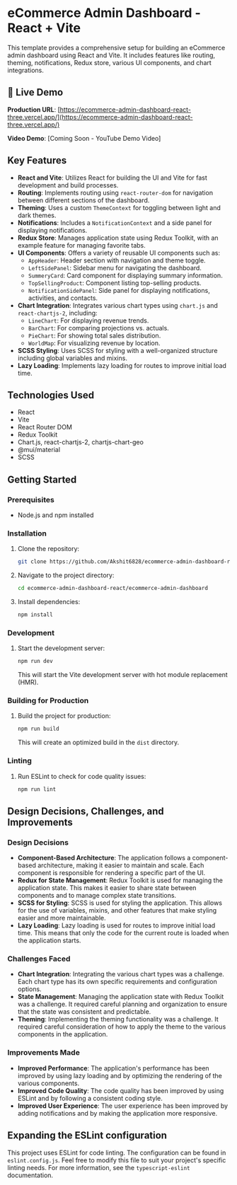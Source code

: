 # eCommerce Admin Dashboard - React + Vite

This template provides a comprehensive setup for building an eCommerce admin dashboard using React and Vite. It includes features like routing, theming, notifications, Redux store, various UI components, and chart integrations.

## 🚀 Live Demo

**Production URL**: [https://ecommerce-admin-dashboard-react-three.vercel.app/](https://ecommerce-admin-dashboard-react-three.vercel.app/)

**Video Demo**: [Coming Soon - YouTube Demo Video]

## Key Features

- **React and Vite**: Utilizes React for building the UI and Vite for fast development and build processes.
- **Routing**: Implements routing using `react-router-dom` for navigation between different sections of the dashboard.
- **Theming**: Uses a custom `ThemeContext` for toggling between light and dark themes.
- **Notifications**: Includes a `NotificationContext` and a side panel for displaying notifications.
- **Redux Store**: Manages application state using Redux Toolkit, with an example feature for managing favorite tabs.
- **UI Components**: Offers a variety of reusable UI components such as:
  - `AppHeader`: Header section with navigation and theme toggle.
  - `LeftSidePanel`: Sidebar menu for navigating the dashboard.
  - `SummeryCard`: Card component for displaying summary information.
  - `TopSellingProduct`: Component listing top-selling products.
  - `NotificationSidePanel`: Side panel for displaying notifications, activities, and contacts.
- **Chart Integration**: Integrates various chart types using `chart.js` and `react-chartjs-2`, including:
  - `LineChart`: For displaying revenue trends.
  - `BarChart`: For comparing projections vs. actuals.
  - `PieChart`: For showing total sales distribution.
  - `WorldMap`: For visualizing revenue by location.
- **SCSS Styling**: Uses SCSS for styling with a well-organized structure including global variables and mixins.
- **Lazy Loading**: Implements lazy loading for routes to improve initial load time.

## Technologies Used

- React
- Vite
- React Router DOM
- Redux Toolkit
- Chart.js, react-chartjs-2, chartjs-chart-geo
- @mui/material
- SCSS

## Getting Started

### Prerequisites

- Node.js and npm installed

### Installation

1.  Clone the repository:

    ```sh
    git clone https://github.com/Akshit6828/ecommerce-admin-dashboard-react.git
    ```

2.  Navigate to the project directory:

    ```sh
    cd ecommerce-admin-dashboard-react/ecommerce-admin-dashboard
    ```

3.  Install dependencies:

    ```sh
    npm install
    ```

### Development

1.  Start the development server:

    ```sh
    npm run dev
    ```

    This will start the Vite development server with hot module replacement (HMR).

### Building for Production

1.  Build the project for production:

    ```sh
    npm run build
    ```

    This will create an optimized build in the `dist` directory.

### Linting

1.  Run ESLint to check for code quality issues:

    ```sh
    npm run lint
    ```

## Design Decisions, Challenges, and Improvements

### Design Decisions

- **Component-Based Architecture**: The application follows a component-based architecture, making it easier to maintain and scale. Each component is responsible for rendering a specific part of the UI.
- **Redux for State Management**: Redux Toolkit is used for managing the application state. This makes it easier to share state between components and to manage complex state transitions.
- **SCSS for Styling**: SCSS is used for styling the application. This allows for the use of variables, mixins, and other features that make styling easier and more maintainable.
- **Lazy Loading**: Lazy loading is used for routes to improve initial load time. This means that only the code for the current route is loaded when the application starts.

### Challenges Faced

- **Chart Integration**: Integrating the various chart types was a challenge. Each chart type has its own specific requirements and configuration options.
- **State Management**: Managing the application state with Redux Toolkit was a challenge. It required careful planning and organization to ensure that the state was consistent and predictable.
- **Theming**: Implementing the theming functionality was a challenge. It required careful consideration of how to apply the theme to the various components in the application.

### Improvements Made

- **Improved Performance**: The application's performance has been improved by using lazy loading and by optimizing the rendering of the various components.
- **Improved Code Quality**: The code quality has been improved by using ESLint and by following a consistent coding style.
- **Improved User Experience**: The user experience has been improved by adding notifications and by making the application more responsive.

## Expanding the ESLint configuration

This project uses ESLint for code linting. The configuration can be found in `eslint.config.js`. Feel free to modify this file to suit your project's specific linting needs. For more information, see the `typescript-eslint` documentation.
